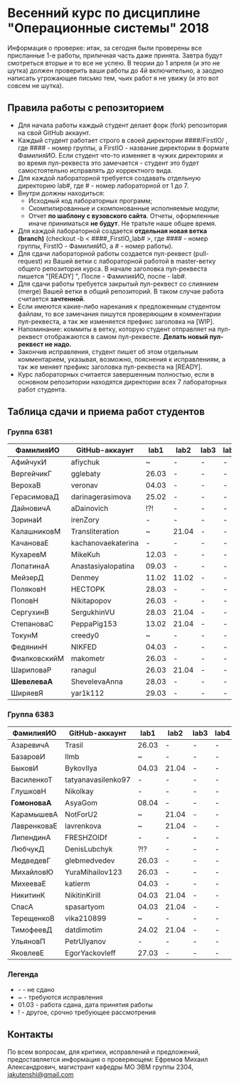 # Весенний курс по дисциплине "Операционные системы" 2018

Информация о проверке: итак, за сегодня были проверены все присланные 1-е работы, приличная часть даже принята. Завтра будут смотреться вторые и то все не успею. В теории до 1 апреля (и это не шутка) должен проверить ваши работы до 4й включительно, а заодно написать угрожающее письмо тем, чьих работ я не увижу (и это вот совсем не шутка).

## Правила работы с репозиторием

- Для начала работы каждый студент делает форк (fork) репозитория на свой GitHub аккаунт.
- Каждый студент работает строго в своей директории ####/FirstIO/ , где #### - номер группы, а FirstIO - название директории в формате ФамилияИО. Если студент что-то изменяет в чужих директориях и во время пул-реквеста это замечается - студент это будет самостоятельно исправлять до корректного вида.
- Для каждой лабораторной требуется создавать отдельную директорию lab#, где # - номер лабораторной от 1 до 7.
- Внутри должны находиться:
    * Исходный код лабораторных программ;
    * Скомпилированные и скомпонованные исполняемые модули;
    * Отчет **по шаблону с вузовского сайта**. Отчеты, оформленные иначе приниматься **не будут**. Не тратьте наше общее время.
- Для каждой лабораторной создается **отдельная новая ветка (branch)** (checkout -b < ####\_FirstIO\_lab# >, где #### - номер группы, FirstIO - ФамилияИО, а # - номер работы).
- Для сдачи лабораторной работы создается пул-реквест (pull-request) из Вашей ветки с лабораторной работой в master-ветку общего репозитория курса. В начале заголовка пул-реквеста пишется "[READY] ", После - ФамилияИО, после - lab#.
- Для сдачи работы требуется закрытый пул-реквест со слиянием (merge) Вашей ветки в общий репозиторий. В таком случае работа считается **зачтенной**.
- Если имеются какие-либо нарекания к предложенным студентом файлам, то все замечания пишутся проверяющим в комментарии пул-реквеста, а так же изменяется префикс заголовка на [WIP].
- Напоминание: коммиты в ветку, которую студент отправляет на пул-реквест отображаются в самом пул-реквесте. **Делать новый пул-реквест не надо.**
- Закончив исправления, студент пишет об этом отдельным комментарием, указывая, возможно, пояснения к исправлениям, а так же меняет префикс заголовка пул-реквеста на [READY].
- Курс лабораторных считается завершенным полностью, если в основном репозитории находятся директории всех 7 лабораторных работ студента.


## Таблица сдачи и приема работ студентов

### Группа 6381

| ФамилияИО     | GitHub-аккаунт     | lab1  | lab2  | lab3  | lab4  | lab5  | lab6  | lab7  |
| ------------- | ------------------ | ----- | ----- | ----- | ----- | ----- | ----- | ----- |
| АфийчукИ      | afiychuk           |   ~   |   -   |   -   |   -   |   -   |   -   |   -   |
| ВергейчикГ    | gglebaty           | 26.03 |   -   |   -   |   -   |   -   |   -   |   -   |
| ВерохаВ       | veronav            | 04.03 |   -   |   -   |   -   |   -   |   -   |   -   |
| ГерасимоваД   | darinagerasimova   | 25.02 |   -   |   -   |   -   |   -   |   -   |   -   |
| ДайновичА     | aDainovich         |  !?!  |   -   |   -   |   -   |   -   |   -   |   -   |
| ЗоринаИ       | irenZory           |   -   |   -   |   -   |   -   |   -   |   -   |   -   |
| КалашниковМ   | Transliteration    |   ~   | 21.04 |   -   |   -   |   -   |   -   |   -   |
| КачановаЕ     | kachanovaekaterina |   -   |   -   |   -   |   -   |   -   |   -   |   -   |
| КухаревМ      | MikeKuh            | 12.03 |   -   |   -   |   -   |   -   |   -   |   -   |
| ЛопатинаА     | Anastasiyalopatina | 09.03 |   -   |   -   |   -   |   -   |   -   |   -   |
| МейзерД       | Denmey             | 11.02 | 11.02 |   -   |   -   |   -   |   -   |   -   |
| ПоляковН      | HECTOPK            | 28.03 |   -   |   -   |   -   |   -   |   -   |   -   |
| ПоповН        | Nikitapopov        | 26.03 |   -   |   -   |   -   |   -   |   -   |   -   |
| СергухинВ     | SergukhinVU        | 28.03 | 21.04 |   -   |   -   |   -   |   -   |   -   |
| СтепановаС    | PeppaPig153        | 13.02 | 21.04 |   -   |   -   |   -   |   -   |   -   |
| ТокунМ        | creedy0            |   ~   |   -   |   -   |   -   |   -   |   -   |   -   |
| ФедянинН      | NIKFED             | 04.03 |   -   |   -   |   -   |   -   |   -   |   -   |
| ФиалковскийМ  | makometr           | 26.03 |   -   |   -   |   -   |   -   |   -   |   -   |
| ШариповаР     | ranagul            | 26.03 | 21.04 |   -   |   -   |   -   |   -   |   -   |
| **ШевелеваА** | ShevelevaAnna      | 28.03 |   -   |   -   |   -   |   -   |   -   |   -   |
| ШиряевЯ       | yar1k112           | 29.03 |   -   |   -   |   -   |   -   |   -   |   -   |

### Группа 6383

| ФамилияИО     | GitHub-аккаунт     | lab1  | lab2  | lab3  | lab4  | lab5  | lab6  | lab7  |
| ------------- | ------------------ | ----- | ----- | ----- | ----- | ----- | ----- | ----- |
| АзаревичА     | Trasil             | 26.03 |   -   |   -   |   -   |   -   |   -   |   -   |
| БазаровИ      | Ilmb               |   ~   |   -   |   -   |   -   |   -   |   -   |   -   |
| БыковИ        | BykovIlya          | 04.03 | 21.04 |   -   |   -   |   -   |   -   |   -   |
| ВасиленкоТ    | tatyanavasilenko97 |   -   |   -   |   -   |   -   |   -   |   -   |   -   |
| ГлушковН      | Nikolkay           |   -   |   -   |   -   |   -   |   -   |   -   |   -   |
| **ГомоноваА** | AsyaGom            | 08.04 |   -   |   -   |   -   |   -   |   -   |   -   |
| КарамышевА    | NotForU2           |   ~   | 21.04 |   -   |   -   |   -   |   -   |   -   |
| ЛавренковаЕ   | lavrenkova         |   ~   | 21.04 |   -   |   -   |   -   |   -   |   -   |
| ЛипендинА     | FRESHZOIDf         |   -   |   -   |   -   |   -   |   -   |   -   |   -   |
| ЛюбчукД       | DenisLubchyk       |  ?!?  |   -   |   -   |   -   |   -   |   -   |   -   |
| МедведевГ     | glebmedvedev       | 26.03 |   -   |   -   |   -   |   -   |   -   |   -   |
| МихайловЮ     | YuraMihailov123    | 26.03 |   -   |   -   |   -   |   -   |   -   |   -   |
| МихееваЕ      | katierm            | 04.03 |   -   |   -   |   -   |   -   |   -   |   -   |
| НикитинК      | NikitinKirill      | 04.03 | 21.04 |   -   |   -   |   -   |   -   |   -   |
| СпасА         | spasartyom         | 04.03 | 21.04 |   -   |   -   |   -   |   -   |   -   |
| ТерещенкоВ    | vika210899         |   ~   |   -   |   -   |   -   |   -   |   -   |   -   |
| ТимофеевД     | datdimotim         | 24.02 | 21.04 |   -   |   -   |   -   |   -   |   -   |
| УльяновП      | PetrUlyanov        |   -   |   -   |   -   |   -   |   -   |   -   |   -   |
| ЯковлевЕ      | EgorYackovleff     | 27.03 |   -   |   -   |   -   |   -   |   -   |   -   |

### Легенда

- \- - не сдано
- ~ - требуются исправления
- 01.03 - работа сдана, дата принятия работы
- ! - другое, срочно требующее рассмотрения

## Контакты

По всем вопросам, для критики, исправлений и предложений, предоставляется информация о проверяющем: Ефремов Михаил Александрович, магистрант кафедры МО ЭВМ группы 2304, jakutenshi@gmail.com
